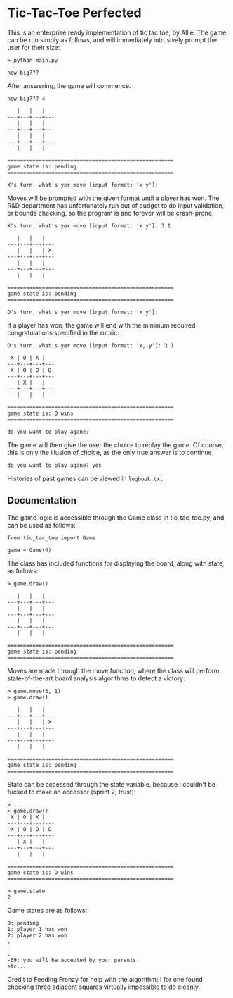 # Tic-Tac-Toe Perfected

This is an enterprise ready implementation of tic tac toe, by Allie. The game can be run simply as follows, and will immediately intrusively prompt the user for their size:

```
> python main.py

how big???
```

After answering, the game will commence.

```
how big??? 4

   |   |   |
---+---+---+---
   |   |   |
---+---+---+---
   |   |   |
---+---+---+---
   |   |   |

=====================================================
game state is: pending
=====================================================

X's turn, what's yer move [input format: 'x y']:
```

Moves will be prompted with the given format until a player has won. The R&D department has unfortunately run out of budget to do input validation, or bounds checking, so the program is and forever will be crash-prone.

```
X's turn, what's yer move [input format: 'x y']: 3 1

   |   |   |
---+---+---+---
   |   |   | X
---+---+---+---
   |   |   |
---+---+---+---
   |   |   |

=====================================================
game state is: pending
=====================================================

O's turn, what's yer move [input format: 'x y']:
```

If a player has won, the game will end with the minimum required congratulations specified in the rubric:

```
O's turn, what's yer move [input format: 'x, y']: 3 1

 X | O | X |
---+---+---+---
 X | O | O | O
---+---+---+---
   | X |   |
---+---+---+---
   |   |   |

=====================================================
game state is: O wins
=====================================================

do you want to play agane?
```

The game will then give the user the choice to replay the game. Of course, this is only the illusion of choice, as the only true answer is to continue.

```
do you want to play agane? yes
```

Histories of past games can be viewed in `logbook.txt`.

## Documentation

The game logic is accessible through the Game class in tic_tac_toe.py, and can be used as follows:

```
from tic_tac_toe import Game

game = Game(4)
```

The class has included functions for displaying the board, along with state, as follows:

```
> game.draw()

   |   |   |
---+---+---+---
   |   |   |
---+---+---+---
   |   |   |
---+---+---+---
   |   |   |

=====================================================
game state is: pending
=====================================================
```

Moves are made through the move function, where the class will perform state-of-the-art board analysis algorithms to detect a victory:

```
> game.move(3, 1)
> game.draw()

   |   |   |
---+---+---+---
   |   |   | X
---+---+---+---
   |   |   |
---+---+---+---
   |   |   |

=====================================================
game state is: pending
=====================================================
```

State can be accessed through the state variable, because I couldn't be fucked to make an accessor (sprint 2, trust):

```
> ...
> game.draw()
 X | O | X |
---+---+---+---
 X | O | O | O
---+---+---+---
   | X |   |
---+---+---+---
   |   |   |

=====================================================
game state is: O wins
=====================================================

> game.state
2
```

Game states are as follows:

```
0: pending
1: player 1 has won
2: player 2 has won
.
.
.
-69: you will be accepted by your parents
etc...
```

Credit to Feeding Frenzy for help with the algorithm; I for one found checking three adjacent squares virtually impossible to do cleanly.

